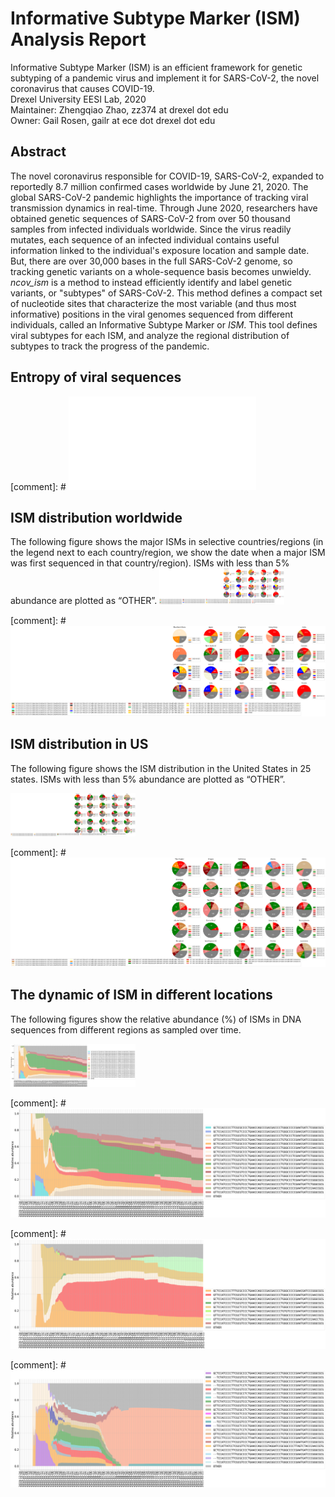 # Informative Subtype Marker (ISM) Analysis Report
Informative Subtype Marker (ISM) is an efficient framework for genetic subtyping of a pandemic virus and implement it for SARS-CoV-2, the novel coronavirus that causes COVID-19.        
Drexel University EESI Lab, 2020        
Maintainer: Zhengqiao Zhao, zz374 at drexel dot edu  
Owner: Gail Rosen, gailr at ece dot drexel dot edu  

## Abstract
The novel coronavirus responsible for COVID-19, SARS-CoV-2, expanded to reportedly 8.7 million confirmed cases worldwide by June 21, 2020. The global SARS-CoV-2 pandemic highlights the importance of tracking viral transmission dynamics in real-time. Through June 2020, researchers have obtained genetic sequences of SARS-CoV-2 from over 50 thousand samples from infected individuals worldwide. Since the virus readily mutates, each sequence of an infected individual contains useful information linked to the individual's exposure location and sample date. But, there are over 30,000 bases in the full SARS-CoV-2 genome, so tracking genetic variants on a whole-sequence basis becomes unwieldy. *ncov_ism* is a method to instead efficiently identify and label genetic variants, or "subtypes" of SARS-CoV-2. This method defines a compact set of nucleotide sites that characterize the most variable (and thus most informative) positions in the viral genomes sequenced from different individuals, called an Informative Subtype Marker or *ISM*. This tool defines viral subtypes for each ISM, and analyze the regional distribution of subtypes to track the progress of the pandemic.

## Entropy of viral sequences

[comment]: # ![Fig 0](results/1_overall_entropy.pdf "Entropy analysis")

## ISM distribution worldwide
The following figure shows the major ISMs in selective countries/regions (in the legend next to each
country/region, we show the date when a major ISM was first sequenced in that country/region). 
ISMs with less than 5% abundance are plotted as “OTHER”. 
<img src="results/1_regional_ISM.png" alt="regional" width="200"/>

[comment]: # ![Fig 1](results/1_regional_ISM.png "Subtype composition in different locations worldwide")

## ISM distribution in US
The following figure shows the ISM distribution in the United States in 25 states. ISMs with less than 5% abundance are plotted as “OTHER”. 

<img src="results/2_intra-US_ISM.png" alt="states" width="200"/>

[comment]: # ![Fig 2](results/2_intra-US_ISM.png "Subtype composition in different locations in US")

## The dynamic of ISM in different locations
The following figures show the relative abundance (%) of ISMs in DNA sequences from different regions as sampled over
time.

<img src="results/3_ISM_growth_USA.png" alt="USA" width="200"/>

[comment]: # ![Fig 3](results/3_ISM_growth_USA.png "the dynamic subtype composition in US over time")

[comment]: # ![Fig 4](results/3_ISM_growth_Japan.png "the dynamic subtype composition in Japan over time")

[comment]: # ![Fig 5](results/3_ISM_growth_Australia.png "the dynamic subtype composition in Australia over time")
